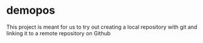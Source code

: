 # demopos

This project is meant for us to try out creating a local repository with git and linking it to a remote repository on Github